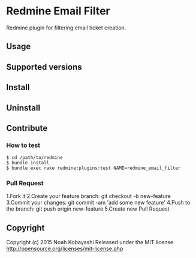 # Redmine Email Filter

Redmine plugin for filtering email ticket creation.

## Usage

## Supported versions

## Install

## Uninstall

## Contribute

### How to test

    $ cd /path/to/redmine
    $ bundle install
    $ bundle exec rake redmine:plugins:test NAME=redmine_email_filter

### Pull Request

1.Fork it
2.Create your feature branch: git checkout -b new-feature
3.Commit your changes: git commit -am 'add some new feature'
4.Push to the branch: git push origin new-feature
5.Create new Pull Request

## Copyright

Copyright (c) 2015 Noah Kobayashi Released under the MIT license
http://opensource.org/licenses/mit-license.php

